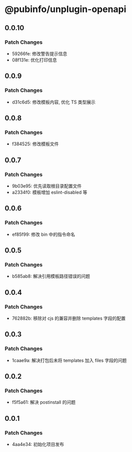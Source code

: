 # @pubinfo/unplugin-openapi

## 0.0.10

### Patch Changes

- 59266fe: 修改警告提示信息
- 08f131e: 优化打印信息

## 0.0.9

### Patch Changes

- d31c6d5: 修改模板内容, 优化 TS 类型展示

## 0.0.8

### Patch Changes

- f384525: 修改模板文件

## 0.0.7

### Patch Changes

- 9b03e95: 优先读取根目录配置文件
- a2334f0: 模板增加 eslint-disabled 等

## 0.0.6

### Patch Changes

- ef85f99: 修改 bin 中的指令命名

## 0.0.5

### Patch Changes

- b585ab8: 解决引用模板路径错误的问题

## 0.0.4

### Patch Changes

- 762882b: 移除对 cjs 的兼容并删除 templates 字段的配置

## 0.0.3

### Patch Changes

- 1caae9a: 解决打包后未将 templates 加入 files 字段的问题

## 0.0.2

### Patch Changes

- f5f5a61: 解决 postinstall 的问题

## 0.0.1

### Patch Changes

- 4aa4e34: 初始化项目发布
